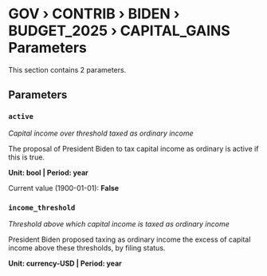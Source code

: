 # GOV › CONTRIB › BIDEN › BUDGET_2025 › CAPITAL_GAINS Parameters

This section contains 2 parameters.

## Parameters

### `active`
*Capital income over threshold taxed as ordinary income*

The proposal of President Biden to tax capital income as ordinary is active if this is true.

**Unit: bool | Period: year**

Current value (1900-01-01): **False**


### `income_threshold`
*Threshold above which capital income is taxed as ordinary income*

President Biden proposed taxing as ordinary income the excess of capital income above these thresholds, by filing status.

**Unit: currency-USD | Period: year**

